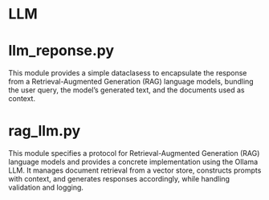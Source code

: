 # LLM

# llm_reponse.py
This module provides a simple dataclasess to encapsulate the response from a Retrieval-Augmented Generation (RAG) language models, bundling the user query, the model’s generated text, and the documents used as context.

# rag_llm.py
This module specifies a protocol for Retrieval-Augmented Generation (RAG) language models and provides a concrete implementation using the Ollama LLM. It manages document retrieval from a vector store, constructs prompts with context, and generates responses accordingly, while handling validation and logging.